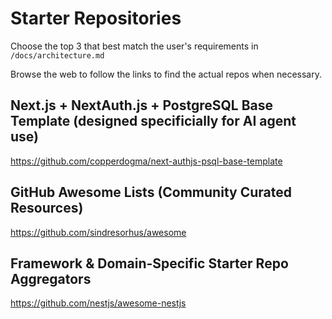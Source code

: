 # Starter Repositories

Choose the top 3 that best match the user's requirements in `/docs/architecture.md`

Browse the web to follow the links to find the actual repos when necessary.



## Next.js + NextAuth.js + PostgreSQL Base Template (designed specificially for AI agent use)
https://github.com/copperdogma/next-authjs-psql-base-template

## GitHub Awesome Lists (Community Curated Resources)
https://github.com/sindresorhus/awesome

## Framework & Domain-Specific Starter Repo Aggregators
https://github.com/nestjs/awesome-nestjs

